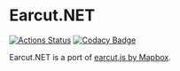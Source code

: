 # Earcut.NET

[![Actions Status](https://github.com/oberbichler/Rhino-Ibra/workflows/CI/badge.svg?branch=master)](https://github.com/oberbichler/Rhino-Ibra/actions) [![Codacy Badge](https://api.codacy.com/project/badge/Grade/9c8e55157c1c49c7876324793b58e248)](https://www.codacy.com/app/oberbichler/earcut.net?utm_source=github.com&amp;utm_medium=referral&amp;utm_content=oberbichler/earcut.net&amp;utm_campaign=Badge_Grade)

Earcut.NET is a port of [earcut.js by Mapbox](https://github.com/mapbox/earcut).
